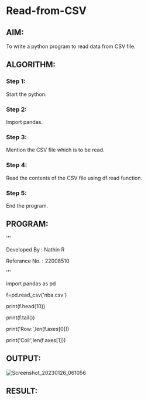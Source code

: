# Read-from-CSV

## AIM:
To write a python program to read data from CSV file.

## ALGORITHM:

### Step 1:
Start the python.
### Step 2:
Import pandas.
### Step 3:
Mention the CSV file which is to be read.
### Step 4:
Read the contents of the CSV file using df.read function.
### Step 5:
End the program.

## PROGRAM:

'''

Developed By : Nathin R

Referance No. : 22008510

'''

import pandas as pd

f=pd.read_csv('nba.csv')

print(f.head(10))

print(f.tail())

print('Row:',len(f.axes[0]))

print('Col:',len(f.axes[1]))

## OUTPUT:

![Screenshot_20230126_061056](https://user-images.githubusercontent.com/118679646/214837981-884de253-6ab2-4145-9420-ccb7469e587e.png)


## RESULT:
